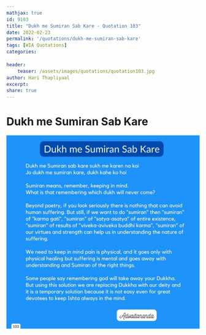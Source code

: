 ```yaml
---
mathjax: true
id: 9103
title: "Dukh me Sumiran Sab Kare - Quotation 103"
date: 2022-02-23
permalink: '/quotations/dukh-me-sumiran-sab-kare'
tags: [WIA Quotations] 
categories: 

header:
    teaser: /assets/images/quotations/quotation103.jpg
author: Hari Thapliyaal 
excerpt:
share: true 
---
```


# Dukh me Sumiran Sab Kare

![Dukh me Sumiran Sab Kare](/assets/images/quotations/quotation103.jpg)
